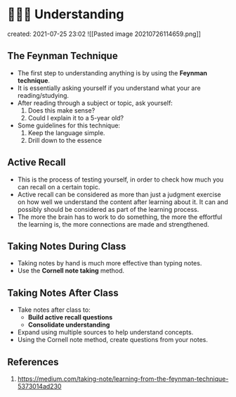 # 👨🏽‍🏫  Understanding
created: 2021-07-25 23:02
![[Pasted image 20210726114659.png]] 
## The Feynman Technique
* The first step to understanding anything is by using the **Feynman technique**.
* It is essentially asking yourself if you understand what your are reading/studying.
* After reading through a subject or topic, ask yourself:
	1. Does this make sense?
	2. Could I explain it to a 5-year old?
* Some guidelines for this technique:
	1. Keep the language simple.
	2. Drill down to the essence

## Active Recall
* This is the process of testing yourself, in order to check how much you can recall on a certain topic.
* Active recall can be considered as more than just a judgment exercise on how well we understand the content after learning about it. It can and possibly should be considered as part of the learning process.
* The more the brain has to work to do something, the more the effortful the learning is, the more connections are made and strengthened. 

## Taking Notes During Class
* Taking notes by hand is much more effective than typing notes.
* Use the **Cornell note taking**  method.

## Taking Notes After Class
* Take notes after class to:
 	* **Build active recall questions**
 	* **Consolidate understanding**
* Expand using multiple sources to help understand concepts.
* Using the Cornell note method, create questions from your notes.

## References
1. https://medium.com/taking-note/learning-from-the-feynman-technique-5373014ad230